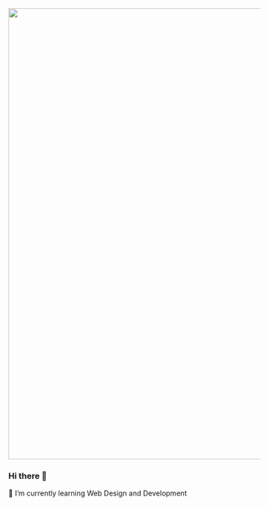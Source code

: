 <img width="900px" src ="https://images.pexels.com/photos/5193713/pexels-photo-5193713.jpeg?auto=compress&cs=tinysrgb&dpr=3&h=750&w=1260">

### Hi there 👋
🌱 I’m currently learning Web Design and Development
<!--
**damoah2/damoah2** is a ✨ _special_ ✨ repository because its `README.md` (this file) appears on your GitHub profile.

Here are some ideas to get you started:

- 🔭 I’m currently working on ...
- 
- 👯 I’m looking to collaborate on ...
- 🤔 I’m looking for help with ...
- 💬 Ask me about ...
- 📫 How to reach me: ...
- 😄 Pronouns: ...
- ⚡ Fun fact: ...
-->
